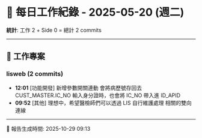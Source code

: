 # 📅 每日工作紀錄 - 2025-05-20 (週二)

**統計**: 工作 2 + Side 0 = 總計 2 commits

---

## 💼 工作專案

### lisweb (2 commits)

- **12:01** [功能開發] 新增參數開關連動 會將病歷號存回去 CUST_MASTER.IC_NO 輸入身分證時，也會將 IC_NO 帶入進 ID_APID
- **09:52** [其他] 理想中，希望醫檢師們可以透過 LIS 自行維護處理 相關的雙向連線

---

📅 報告生成時間: 2025-10-29 09:13
